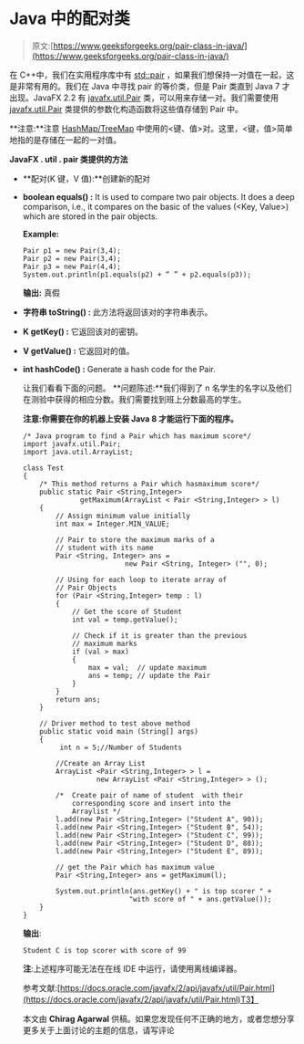 # Java 中的配对类

> 原文:[https://www.geeksforgeeks.org/pair-class-in-java/](https://www.geeksforgeeks.org/pair-class-in-java/)

在 C++中，我们在实用程序库中有 [std::pair](https://www.geeksforgeeks.org/pair-in-cpp-stl/) ，如果我们想保持一对值在一起，这是非常有用的。我们在 Java 中寻找 pair 的等价类，但是 Pair 类直到 Java 7 才出现。JavaFX 2.2 有 [javafx.util.Pair](http://docs.oracle.com/javafx/2/api/javafx/util/Pair.html) 类，可以用来存储一对。我们需要使用 [javafx.util.Pair](http://docs.oracle.com/javafx/2/api/javafx/util/Pair.html) 类提供的参数化构造函数将这些值存储到 Pair 中。

**注意:**注意 [HashMap/TreeMap](https://www.geeksforgeeks.org/hashmap-treemap-java/) 中使用的<键、值>对。这里，<键，值>简单地指的是存储在一起的一对值。

**JavaFX . util . pair 类提供的方法**

*   **配对(K 键，V 值):**创建新的配对
*   **boolean equals() :** It is used to compare two pair objects. It does a deep comparison, i.e., it compares on the basic of the values (<Key, Value>) which are stored in the pair objects.

    **Example:**

    ```
    Pair p1 = new Pair(3,4);
    Pair p2 = new Pair(3,4);
    Pair p3 = new Pair(4,4);
    System.out.println(p1.equals(p2) + “ ” + p2.equals(p3));
    ```

    **输出:**
    真假

*   **字符串 toString() :** 此方法将返回该对的字符串表示。
*   **K getKey() :** 它返回该对的密钥。
*   **V getValue() :** 它返回对的值。
*   **int hashCode() :** Generate a hash code for the Pair.

    让我们看看下面的问题。
    **问题陈述:**我们得到了 n 名学生的名字以及他们在测验中获得的相应分数。我们需要找到班上分数最高的学生。

    **注意:你需要在你的机器上安装 Java 8 才能运行下面的程序。**

    ```
    /* Java program to find a Pair which has maximum score*/
    import javafx.util.Pair;
    import java.util.ArrayList;

    class Test
    {
        /* This method returns a Pair which hasmaximum score*/
        public static Pair <String,Integer>
                  getMaximum(ArrayList < Pair <String,Integer> > l)
        {
            // Assign minimum value initially
            int max = Integer.MIN_VALUE;

            // Pair to store the maximum marks of a 
            // student with its name
            Pair <String, Integer> ans = 
                             new Pair <String, Integer> ("", 0);

            // Using for each loop to iterate array of 
            // Pair Objects
            for (Pair <String,Integer> temp : l)
            {
                // Get the score of Student
                int val = temp.getValue();

                // Check if it is greater than the previous 
                // maximum marks
                if (val > max)
                {
                    max = val;  // update maximum
                    ans = temp; // update the Pair
                }
            }
            return ans;
        }

        // Driver method to test above method
        public static void main (String[] args)
        {
             int n = 5;//Number of Students

            //Create an Array List
            ArrayList <Pair <String,Integer> > l =
                      new ArrayList <Pair <String,Integer> > ();

            /*  Create pair of name of student  with their
                corresponding score and insert into the
                Arraylist */
            l.add(new Pair <String,Integer> ("Student A", 90));
            l.add(new Pair <String,Integer> ("Student B", 54));
            l.add(new Pair <String,Integer> ("Student C", 99));
            l.add(new Pair <String,Integer> ("Student D", 88));
            l.add(new Pair <String,Integer> ("Student E", 89));

            // get the Pair which has maximum value
            Pair <String,Integer> ans = getMaximum(l);

            System.out.println(ans.getKey() + " is top scorer " +
                              "with score of " + ans.getValue());
        }
    }
    ```

    **输出**:

    ```
    Student C is top scorer with score of 99
    ```

    **注**:上述程序可能无法在在线 IDE 中运行，请使用离线编译器。

    参考文献:[https://docs.oracle.com/javafx/2/api/javafx/util/Pair.html](https://docs.oracle.com/javafx/2/api/javafx/util/Pair.html)T3】

    本文由 **Chirag Agarwal** 供稿。如果您发现任何不正确的地方，或者您想分享更多关于上面讨论的主题的信息，请写评论